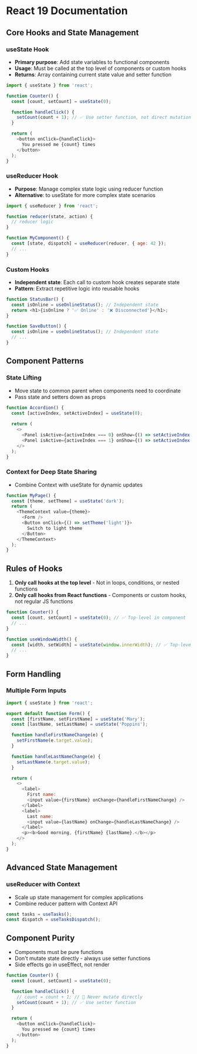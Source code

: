 # React 19 Documentation

## Core Hooks and State Management

### useState Hook
- **Primary purpose**: Add state variables to functional components
- **Usage**: Must be called at the top level of components or custom hooks
- **Returns**: Array containing current state value and setter function

```javascript
import { useState } from 'react';

function Counter() {
  const [count, setCount] = useState(0);

  function handleClick() {
    setCount(count + 1); // ✅ Use setter function, not direct mutation
  }

  return (
    <button onClick={handleClick}>
      You pressed me {count} times
    </button>
  );
}
```

### useReducer Hook
- **Purpose**: Manage complex state logic using reducer function
- **Alternative**: to useState for more complex state scenarios

```javascript
import { useReducer } from 'react';

function reducer(state, action) {
  // reducer logic
}

function MyComponent() {
  const [state, dispatch] = useReducer(reducer, { age: 42 });
  // ...
}
```

### Custom Hooks
- **Independent state**: Each call to custom hook creates separate state
- **Pattern**: Extract repetitive logic into reusable hooks

```javascript
function StatusBar() {
  const isOnline = useOnlineStatus(); // Independent state
  return <h1>{isOnline ? '✅ Online' : '❌ Disconnected'}</h1>;
}

function SaveButton() {
  const isOnline = useOnlineStatus(); // Independent state
  // ...
}
```

## Component Patterns

### State Lifting
- Move state to common parent when components need to coordinate
- Pass state and setters down as props

```javascript
function Accordion() {
  const [activeIndex, setActiveIndex] = useState(0);
  
  return (
    <>
      <Panel isActive={activeIndex === 0} onShow={() => setActiveIndex(0)} />
      <Panel isActive={activeIndex === 1} onShow={() => setActiveIndex(1)} />
    </>
  );
}
```

### Context for Deep State Sharing
- Combine Context with useState for dynamic updates

```javascript
function MyPage() {
  const [theme, setTheme] = useState('dark');
  return (
    <ThemeContext value={theme}>
      <Form />
      <Button onClick={() => setTheme('light')}>
        Switch to light theme
      </Button>
    </ThemeContext>
  );
}
```

## Rules of Hooks
1. **Only call hooks at the top level** - Not in loops, conditions, or nested functions
2. **Only call hooks from React functions** - Components or custom hooks, not regular JS functions

```javascript
function Counter() {
  const [count, setCount] = useState(0); // ✅ Top-level in component
  // ...
}

function useWindowWidth() {
  const [width, setWidth] = useState(window.innerWidth); // ✅ Top-level in custom hook
  // ...
}
```

## Form Handling

### Multiple Form Inputs
```javascript
import { useState } from 'react';

export default function Form() {
  const [firstName, setFirstName] = useState('Mary');
  const [lastName, setLastName] = useState('Poppins');

  function handleFirstNameChange(e) {
    setFirstName(e.target.value);
  }

  function handleLastNameChange(e) {
    setLastName(e.target.value);
  }

  return (
    <>
      <label>
        First name:
        <input value={firstName} onChange={handleFirstNameChange} />
      </label>
      <label>
        Last name:
        <input value={lastName} onChange={handleLastNameChange} />
      </label>
      <p><b>Good morning, {firstName} {lastName}.</b></p>
    </>
  );
}
```

## Advanced State Management

### useReducer with Context
- Scale up state management for complex applications
- Combine reducer pattern with Context API

```javascript
const tasks = useTasks();
const dispatch = useTasksDispatch();
```

## Component Purity
- Components must be pure functions
- Don't mutate state directly - always use setter functions
- Side effects go in useEffect, not render

```javascript
function Counter() {
  const [count, setCount] = useState(0);

  function handleClick() {
    // count = count + 1; // 🔴 Never mutate directly
    setCount(count + 1); // ✅ Use setter function
  }

  return (
    <button onClick={handleClick}>
      You pressed me {count} times
    </button>
  );
}
```